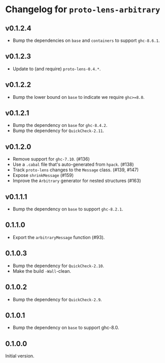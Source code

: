 # Changelog for `proto-lens-arbitrary`

## v0.1.2.4
- Bump the dependencies on `base` and `containers` to support `ghc-8.6.1`.

## v0.1.2.3
- Update to (and require) `proto-lens-0.4.*`.

## v0.1.2.2
- Bump the lower bound on `base` to indicate we require `ghc>=8.0`.

## v0.1.2.1
- Bump the dependency on `base` for `ghc-8.4.2`.
- Bump the dependency for `QuickCheck-2.11`.

## v0.1.2.0
- Remove support for `ghc-7.10`. (#136)
- Use a `.cabal` file that's auto-generated from `hpack`. (#138)
- Track `proto-lens` changes to the `Message` class. (#139, #147)
- Expose `shrinkMessage` (#159)
- Improve the `Arbitrary` generator for nested structures (#163)


## v0.1.1.1
- Bump the dependency on `base` to support `ghc-8.2.1`.

## 0.1.1.0
- Export the `arbitraryMessage` function (#93).

## 0.1.0.3
- Bump the dependency for `QuickCheck-2.10`.
- Make the build `-Wall`-clean.

## 0.1.0.2
- Bump the dependency for `QuickCheck-2.9`.

## 0.1.0.1
- Bump the dependency on `base` to support ghc-8.0.

## 0.1.0.0
Initial version.

